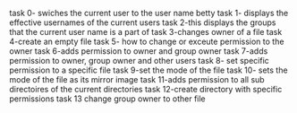 task 0- swiches the current user to the user name betty
task 1- displays the effective usernames of the current users
task 2-this displays the groups that the current user name is a part of
task 3-changes owner of a file
task 4-create an empty file
task 5- how to change or exceute permission to the owner
task 6-adds permission to owner and group owner
task 7-adds permission to owner, group owner and other users
task 8- set specific permission to a specific file 
task 9-set the mode of the file
task 10- sets the mode of the file as its mirror image
task 11-adds permission to all sub directoires of the current directories
task 12-create directory with specific permissions
task 13 change group owner to other file
